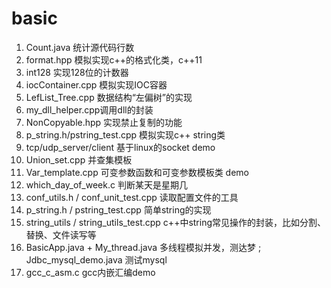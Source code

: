 basic
=====================
1. Count.java       统计源代码行数
2. format.hpp       模拟实现c++的格式化类，c++11
3. int128           实现128位的计数器
4. iocContainer.cpp 模拟实现IOC容器
5. LefList_Tree.cpp 数据结构“左偏树”的实现
6. my_dll_helper.cpp调用dll的封装
7. NonCopyable.hpp  实现禁止复制的功能
8. p_string.h/pstring_test.cpp  模拟实现c++ string类
9. tcp/udp_server/client 基于linux的socket demo
10. Union_set.cpp     并查集模板
11. Var_template.cpp 可变参数函数和可变参数模板类 demo
12. which_day_of_week.c 判断某天是星期几
13. conf_utils.h / conf_unit_test.cpp 读取配置文件的工具
14. p_string.h / pstring_test.cpp 简单string的实现
15. string_utils / string_utils_test.cpp c++中string常见操作的封装，比如分割、替换、文件读写等
16. BasicApp.java + My_thread.java 多线程模拟并发，测达梦 ; Jdbc_mysql_demo.java 测试mysql
17. gcc_c_asm.c     gcc内嵌汇编demo
